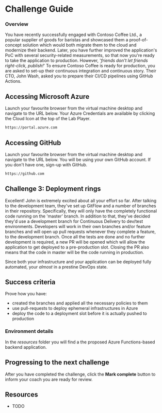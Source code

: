 # Challenge Guide
### Overview

You have recently successfully engaged with Contoso Coffee Ltd., a popular supplier of goods for baristas and showcased them a proof-of-concept solution which would both migrate them to the cloud and modernize their backend.
Later, you have further improved the application's PoC with several security-related measurements, so that now you're ready to take the application to production.
However, '*friends don't let friends right-click, publish!*' To ensure Contoso Coffee is ready for production, you are asked to set-up their continuous integration and continuous story.
Their CTO, John Wash, asked you to prepare their CI/CD pipelines using GitHub Actions.

## Accessing Microsoft Azure

Launch your favourite browser from the virtual machine desktop and navigate to the URL below. Your Azure Credentials are available by clicking the Cloud Icon at the top of the Lab Player.

```sh
https://portal.azure.com
```

## Accessing GitHub

Launch your favourite browser from the virtual machine desktop and navigate to the URL below. You will be using your own GitHub account. If you don't have one, sign-up with GitHub.

```sh
https://github.com
```

## Challenge 3: Deployment rings

Excellent! John is extremely excited about all your effort so far. After talking to the development team, they've set up GitFlow and a number of branches in their repository.
Specifically, they will only have the completely functional code running on the 'master' branch. In addition to that, they've decided they'd use a development branch for Continuous Delivery to dev/test environments. Developers will work in their own branches and/or feature branches and will open up pull requests whenever they complete a feature, to the development branch. 
Once all the tests are done and no further development is required, a new PR will be opened which will allow the application to get deployed to a pre-production slot. Closing the PR also means that the code in master will be the code running in production.

Since both your infrastructure and your application can be deployed fully automated, your *almost* in a prestine DevOps state.
## Success criteria

Prove how you have:
- created the branches and applied all the necessary policies to them
- use pull-requests to deploy ephemeral infrastructures in Azure
- deploy the code to a deployment slot before it is actually pushed to production

### Environment details
In the *resources* folder you will find a the proposed Azure Functions-based backend application.

## Progressing to the next challenge

After you have completed the challenge, click the **Mark complete** button to inform your coach you are ready for review.

## Resources
- TODO